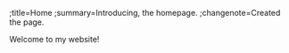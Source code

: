 ;title=Home
;summary=Introducing, the homepage.
;changenote=Created the page.

Welcome to my website!
